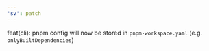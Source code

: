 ```yaml
---
'sv': patch
---
```


feat(cli): pnpm config will now be stored in `pnpm-workspace.yaml` (e.g. `onlyBuiltDependencies`)
